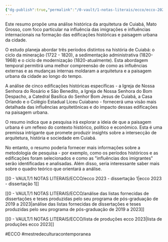 ```yaml
---
{"dg-publish":true,"permalink":"/0-vault/1-notas-literais/ecco/ecco-2023-dissertacao-2/","tags":["ECCO","mestredeculturacontemporanea"],"dgHomeLink":true,"dgShowLocalGraph":true,"dgShowFileTree":true,"dgEnableSearch":true,"noteIcon":""}
---
```


Este resumo propõe uma análise histórica da arquitetura de Cuiabá, Mato Grosso, com foco particular na influência das imigrações e influências internacionais na formação das edificações históricas e paisagem urbana da cidade.

O estudo planeja abordar três períodos distintos na história de Cuiabá: o ciclo da mineração (1722 - 1820), a sedimentação administrativa (1820-1968) e o ciclo de modernização (1820-atualmente). Esta abordagem temporal permitirá uma melhor compreensão de como as influências externas e as mudanças internas moldaram a arquitetura e a paisagem urbana da cidade ao longo do tempo.

A análise de cinco edificações históricas específicas - a Igreja de Nossa Senhora do Rosário e São Benedito, a Igreja de Nossa Senhora do Bom Despacho, a Catedral Basílica do Senhor Bom Jesus de Cuiabá, a Casa Orlando e o Colégio Estadual Liceu Cuiabano - fornecerá uma visão mais detalhada das influências arquitetônicas e do impacto dessas edificações na paisagem urbana.

O resumo indica que a pesquisa irá explorar a ideia de que a paisagem urbana é um reflexo do contexto histórico, político e econômico. Esta é uma premissa intrigante que promete produzir insights sobre a intersecção de arquitetura, história e sociedade em Cuiabá.

No entanto, o resumo poderia fornecer mais informações sobre a metodologia de pesquisa - por exemplo, como os períodos históricos e as edificações foram selecionados e como as "influências dos imigrantes" serão identificadas e analisadas. Além disso, seria interessante saber mais sobre o quadro teórico que orientará a análise.

[[0 - VAULT/1 NOTAS LITERAIS/ECCO/ecco 2023 - dissertação 1\|ecco 2023 - dissertação 1]]

[[0 - VAULT/1 NOTAS LITERAIS/ECCO/análise das listas fornecidas de dissertações e teses produzidas pelo seu programa de pós-graduação de 2019 a 2023\|análise das listas fornecidas de dissertações e teses produzidas pelo seu programa de pós-graduação de 2019 a 2023]]

[[0 - VAULT/1 NOTAS LITERAIS/ECCO/lista de produções ecco 2023\|lista de produções ecco 2023]]

#ECCO #mestredeculturacontemporanea 
